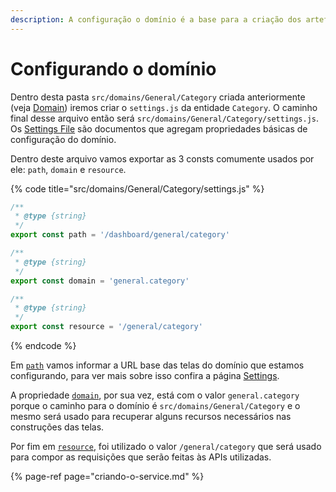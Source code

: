 ```yaml
---
description: A configuração o domínio é a base para a criação dos artefatos do domínio
---
```


# Configurando o domínio

Dentro desta pasta `src/domains/General/Category` criada anteriormente \(veja [Domain](../como-utilizar/domain.md)\) iremos criar o `settings.js` da entidade `Category`. O caminho final desse arquivo então será `src/domains/General/Category/settings.js`. Os [Settings File](../como-utilizar/settings.md) são documentos que agregam propriedades básicas de configuração do domínio.

Dentro deste arquivo vamos exportar as 3 consts comumente usados por ele: `path`, `domain` e `resource`.

{% code title="src/domains/General/Category/settings.js" %}
```javascript
/**
 * @type {string}
 */
export const path = '/dashboard/general/category'

/**
 * @type {string}
 */
export const domain = 'general.category'

/**
 * @type {string}
 */
export const resource = '/general/category'
```
{% endcode %}

Em [`path`](../como-utilizar/settings.md#path) vamos informar a URL base das telas do domínio que estamos configurando, para ver mais sobre isso confira a página [Settings](../como-utilizar/settings.md#path).

A propriedade [`domain`](../como-utilizar/settings.md#domain), por sua vez, está com o valor `general.category` porque o caminho para o domínio é `src/domains/General/Category` e o mesmo será usado para recuperar alguns recursos necessários nas construções das telas.

Por fim em [`resource`](../como-utilizar/settings.md#resource), foi utilizado o valor `/general/category` que será usado para compor as requisições que serão feitas às APIs utilizadas.

{% page-ref page="criando-o-service.md" %}

